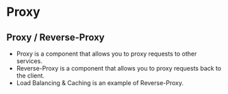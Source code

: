 # Proxy

## Proxy / Reverse-Proxy

- Proxy is a component that allows you to proxy requests to other services.
- Reverse-Proxy is a component that allows you to proxy requests back to the client.
- Load Balancing & Caching is an example of Reverse-Proxy.
